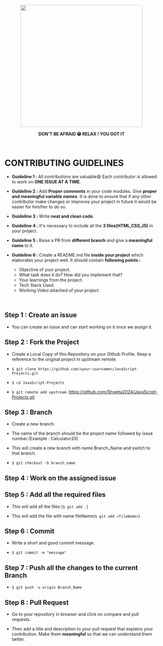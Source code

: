<div align="center">
    <img width="400" src="https://user-images.githubusercontent.com/94545831/208895341-f67f7edb-7f48-477f-afdb-9a506cbbd669.png" />
</div>

<p align="center"> <b>  DON'T BE AFRAID 😁 RELAX ! YOU GOT IT </b></p>

<br>


# CONTRIBUTING GUIDELINES

- **Guideline 1 :** All contributions are valuable😄 Each contributor is allowed to work on **ONE ISSUE AT A TIME**.

- **Guideline 2 :** Add **Proper comments** in your code modules. Give **proper and meaningful variable names**. It is done to ensure that if any other contributor make changes or improves your project in future it would be easier for him/her to do so.

- **Guideline 3 :** Write **neat and clean code**.
- **Guideline 4 :** It's necessary to include all the **3 files(HTML,CSS,JS)** in your project.
- **Guideline 5 :** Raise a PR from **different branch** and give a **meaningful name** to it.

- **Guideline 6 :** Create a README.md file **inside your project** which elaborates your project well. It should contain **following points :**
   - Objective of your project.
   - What task does it do? How did you implement that?
   - Your learnings from the project.
   - Tech Stack Used.
   - Working Video attached of your project.

<br>

## Step 1 : Create an issue
- You can create an issue and can start working on it once we assign it.

## Step 2 : Fork the Project

- Create a Local Copy of this Repository on your Github Profile. Keep a reference to the original project in upstream remote.

- ```$ git clone https://github.com/<your-username>/JavaScript-Projects.git```

- ```$ cd JavaScript-Projects```

- ```$ git remote add upstream ```https://github.com/Shweta2024/JavaScript-Projects.git
  
  
## Step 3 : Branch
 
- Create a new branch.

- The name of the branch should be the project name followed by issue number.(Example : Calculator20)

- This will create a new branch with name Branch_Name and switch to that branch.

- ```$ git checkout -b branch_name```
 
## Step 4 : Work on the assigned issue
  
## Step 5 : Add all the required files

- This will add all the files (```$ git add .```)

- This will add the file with name fileName(```$ git add <fileName>```)
  
## Step 6 : Commit

- Write a short and good commit message.

- ```$ git commit -m "message"```

## Step 7 : Push all the changes to the current Branch
  
- ```$ git push -u origin Branch_Name```

## Step 8 : Pull Request

- Go to your repository in browser and click on compare and pull requests. 

- Then add a title and description to your pull request that explains your contribution. Make them **meaningful** so that we can understand them better.
